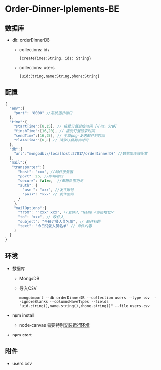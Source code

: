 # Order-Dinner-Iplements-BE

## 数据库
+ db: orderDinnerDB
  - collections: ids 

    `{createTimes:String, ids: String}`
  - collections: users

    `{uid:String,name:String,phone:String}`



## 配置
```js
{
  "env":{
    "port": "8000" //系统运行端口
  },
  "time":{
    "startTime":[8,15], // 接受订餐起始时间 [小时，分钟]
    "finshTime":[16,20], // 接受订餐结束时间
    "sendTime":[16,25], // 生成png-发送邮件的时间
    "cleanTime":[8,0] // 清除订餐列表时间
  },
  "db":{
    "url":"mongodb://localhost:27017/orderDinnerDB" //数据库连接配置
  },
  "mail":{
   "transporter":{
      "host": "xxx", //邮件服务器
      "port": 25, //邮箱端口
      "secure": false,  //邮箱私密协议
      "auth": {
        "user": "xxx", //发件账号
        "pass": "xxx" // 发件密码
      }
    },
    "mailOptions":{
      "from": "'xxx' xxx", //发件人 "Name <邮箱地址>"
      "to": "xxx", // 收件人
      "subject": "今日订餐人员名单", // 邮件标题
      "text": "今日订餐人员名单" // 邮件内容
    }
  }
}
```

## 环境
+ 数据库
  - MongoDB
  - 导入CSV

    `mongoimport --db orderDinnerDB --collection users --type csv  --ignoreBlanks --columnsHaveTypes --fields "uid.string(),name.string(),phone.string()" --file users.csv`

+ npm install
  - node-canvas 需要特别[安装运行环境](https://github.com/Automattic/node-canvas)

+ npm start

## 附件
- users.csv
